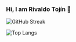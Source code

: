 
### Hi, I am Rivaldo Tojín 👋

![GitHub Streak](http://github-readme-streak-stats.herokuapp.com?user=rivalTJ7&theme=default_radius=2.5&date_format=M%20j%5B%2C%20Y%5D)

![Top Langs](https://github-readme-stats.vercel.app/api/top-langs/?username=rivalTJ7&hide_progress=false)



<!--
**rivalTj7/rivalTj7** is a ✨ _special_ ✨ repository because its `README.md` (this file) appears on your GitHub profile.
Here are some ideas to get you started:
- 🔭 I’m currently working on ...
- 🌱 I’m currently learning ...
- 👯 I’m looking to collaborate on ...
- 🤔 I’m looking for help with ...
- 💬 Ask me about ...
- 📫 How to reach me: ...
- 😄 Pronouns: ...
- ⚡ Fun fact: ...
-->
